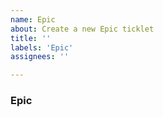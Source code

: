 ```yaml
---
name: Epic
about: Create a new Epic ticklet
title: ''
labels: 'Epic'
assignees: ''

---
```


### Epic

<!-- add descriptipon -->
